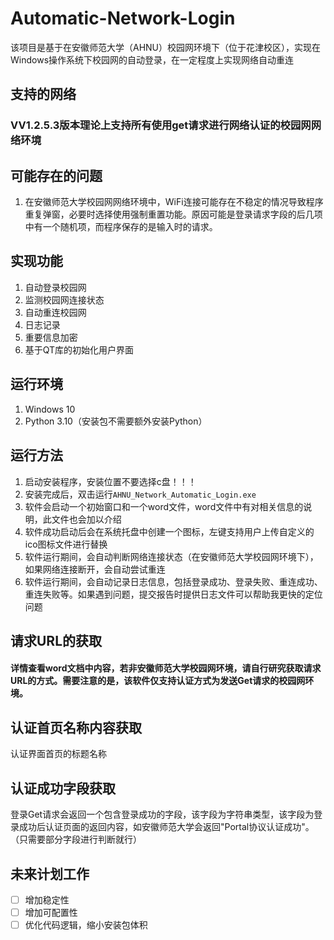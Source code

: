 # Automatic-Network-Login
该项目是基于在安徽师范大学（AHNU）校园网环境下（位于花津校区），实现在Windows操作系统下校园网的自动登录，在一定程度上实现网络自动重连

## 支持的网络
### VV1.2.5.3版本理论上支持所有使用get请求进行网络认证的校园网网络环境

## 可能存在的问题
1. 在安徽师范大学校园网网络环境中，WiFi连接可能存在不稳定的情况导致程序重复弹窗，必要时选择使用强制重置功能。原因可能是登录请求字段的后几项中有一个随机项，而程序保存的是输入时的请求。

## 实现功能
1. 自动登录校园网
2. 监测校园网连接状态
3. 自动重连校园网
4. 日志记录
5. 重要信息加密
6. 基于QT库的初始化用户界面

## 运行环境
1. Windows 10
2. Python 3.10（安装包不需要额外安装Python）

## 运行方法
1. 启动安装程序，安装位置不要选择c盘！！！
2. 安装完成后，双击运行`AHNU_Network_Automatic_Login.exe`
3. 软件会启动一个初始窗口和一个word文件，word文件中有对相关信息的说明，此文件也会加以介绍
4. 软件成功启动后会在系统托盘中创建一个图标，左键支持用户上传自定义的ico图标文件进行替换
5. 软件运行期间，会自动判断网络连接状态（在安徽师范大学校园网环境下），如果网络连接断开，会自动尝试重连
6. 软件运行期间，会自动记录日志信息，包括登录成功、登录失败、重连成功、重连失败等。如果遇到问题，提交报告时提供日志文件可以帮助我更快的定位问题

## 请求URL的获取
#### 详情查看word文档中内容，若非安徽师范大学校园网环境，请自行研究获取请求URL的方式。需要注意的是，该软件仅支持认证方式为发送Get请求的校园网环境。

## 认证首页名称内容获取
认证界面首页的标题名称

## 认证成功字段获取
登录Get请求会返回一个包含登录成功的字段，该字段为字符串类型，该字段为登录成功后认证页面的返回内容，如安徽师范大学会返回"Portal协议认证成功"。（只需要部分字段进行判断就行）

## 未来计划工作
- [ ] 增加稳定性
- [ ] 增加可配置性
- [ ] 优化代码逻辑，缩小安装包体积
